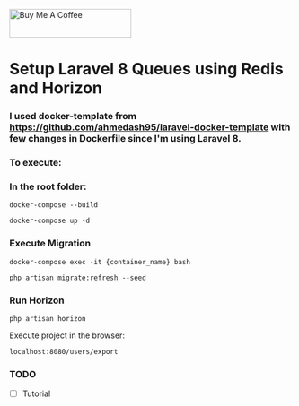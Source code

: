 <a href="https://www.buymeacoffee.com/jsafe00" target="_blank"><img src="https://cdn.buymeacoffee.com/buttons/default-black.png" alt="Buy Me A Coffee" style="height: 51px !important;width: 217px !important;" ></a>

# Setup Laravel 8 Queues using Redis and Horizon

### I used docker-template from https://github.com/ahmedash95/laravel-docker-template with few changes in Dockerfile since I'm using Laravel 8. 

### To execute:

### In the root folder:

```
docker-compose --build
```

```
docker-compose up -d
```

### Execute Migration

```
docker-compose exec -it {container_name} bash
```

```
php artisan migrate:refresh --seed
```

### Run Horizon

```
php artisan horizon
```

Execute project in the browser:

```
localhost:8080/users/export
```
### TODO

- [ ] Tutorial
